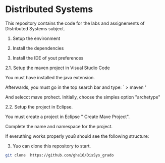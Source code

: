 #  Distributed Systems
This repository contains the code for the labs and assignements of Distributed Systems subject. 

1. Setup the environment

1. Install the dependencies


2. Install the IDE of yout preferences

2.1.  Setup the maven project in Visual Studio Code

You must have installed the java extension. 

Afterwards, you must go in the top search bar and type:
` > maven  '

And selecct mave prohect.  Initially, choose the simples option "archetype"


2.2. Setup the project in Eclipse. 



You must create a project  in Eclipse " Create Mave Project". 

Complete the name and namespace for the project.



If everuthing works properly you8 should see the following structure:
 



3. Yuo can clone this repository to start.

``` bash 
git clone  https://github.com/ghe16/DisSys_grado

